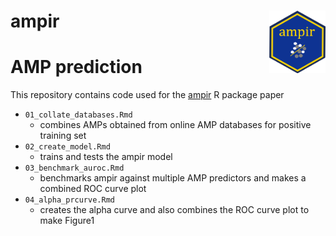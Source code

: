
# ampir <a href='https://github.com/Legana/ampir'><img src="figures/ampir_hex.png" width="90" align="right" height="100" /></a>

# AMP prediction

This repository contains code used for the
[ampir](https://github.com/Legana/ampir) R package paper

  - `01_collate_databases.Rmd`
      - combines AMPs obtained from online AMP databases for positive
        training set
  - `02_create_model.Rmd`
      - trains and tests the ampir model
  - `03_benchmark_auroc.Rmd`
      - benchmarks ampir against multiple AMP predictors and makes a
        combined ROC curve plot
  - `04_alpha_prcurve.Rmd`
      - creates the alpha curve and also combines the ROC curve plot to
        make Figure1
